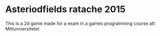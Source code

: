 Asteriodfields ratache 2015
===================

This is a 2d game made for a exam in a games programming course att Mittuniversitetet

